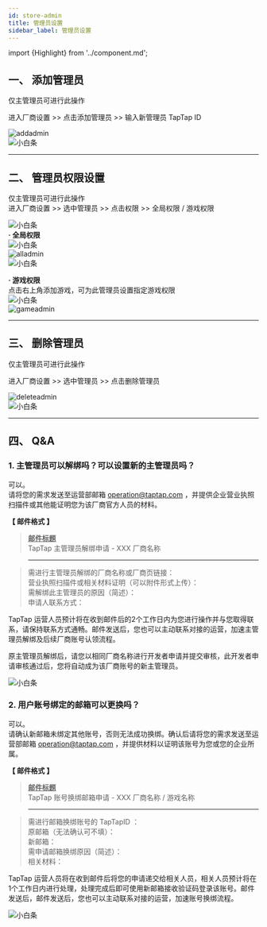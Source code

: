 ```yaml
---
id: store-admin
title: 管理员设置
sidebar_label: 管理员设置
---
```

import {Highlight} from '../component.md';

## **一、 添加管理员**  
仅主管理员可进行此操作  

进入<Highlight color='#00b9c8'>厂商设置</Highlight>  >>  点击<Highlight color='#00b9c8'>添加管理员</Highlight>   >>  输入新管理员 TapTap ID  

![addadmin](https://img.tapimg.com/market/images/be328b8b7f91cc3e21f1689dc702ea58.png)  
![小白条](https://img.tapimg.com/market/images/c53d78b9b120276b53f82aebb0d01537.png)   

---

## **二、 管理员权限设置**  
仅主管理员可进行此操作  
进入<Highlight color='#00b9c8'>厂商设置</Highlight>   >>  选中管理员  >>  点击<Highlight color='#00b9c8'>权限</Highlight>   >>  全局权限 / 游戏权限  

![小白条](https://img.tapimg.com/market/images/c53d78b9b120276b53f82aebb0d01537.png)  
**· 全局权限**  
![小白条](https://img.tapimg.com/market/images/c53d78b9b120276b53f82aebb0d01537.png)   
![alladmin](https://img.tapimg.com/market/images/714082bc9931cacee79665f7ae0c5343.png)  
![小白条](https://img.tapimg.com/market/images/c53d78b9b120276b53f82aebb0d01537.png)  

**· 游戏权限**  
点击右上角<Highlight color='#00b9c8'>添加游戏</Highlight>，可为此管理员设置指定游戏权限  
![小白条](https://img.tapimg.com/market/images/c53d78b9b120276b53f82aebb0d01537.png)   
![gameadmin](https://img.tapimg.com/market/images/60acc25d628144f305aa86e5b1f686a9.jpg)  

---

## **三、 删除管理员**  
仅主管理员可进行此操作  

进入<Highlight color='#00b9c8'>厂商设置</Highlight>   >>  选中管理员  >>  点击<Highlight color='#00b9c8'>删除管理员</Highlight>    

![deleteadmin](https://img.tapimg.com/market/images/11d2cbbc856b6861a839da2f0334dd7f.png)   
![小白条](https://img.tapimg.com/market/images/c53d78b9b120276b53f82aebb0d01537.png)   

---

## **四、 Q&A**  

### **1. 主管理员可以解绑吗？可以设置新的主管理员吗？**  
可以。  
请将您的需求发送至运营部邮箱 [operation@taptap.com](mailto:operation@taptap.com)  ，并提供企业营业执照扫描件或其他能证明您为该厂商官方人员的材料。

**【 邮件格式 】**  

> **<u>邮件标题</u>**  
> TapTap 主管理员解绑申请  -  XXX 厂商名称

> ---  

> 需进行主管理员解绑的厂商名称或厂商页链接：  
> 营业执照扫描件或相关材料证明<Highlight color='#A0A0A0'>（可以附件形式上传）</Highlight>：  
> 需解绑此主管理员的原因<Highlight color='#A0A0A0'>（简述）</Highlight>：  
> 申请人联系方式：  

TapTap 运营人员预计将在收到邮件后的2个工作日内为您进行操作并与您取得联系，请保持联系方式通畅。邮件发送后，您也可以主动联系对接的运营，加速主管理员解绑及后续厂商账号认领流程。  

原主管理员解绑后，请您以相同厂商名称进行开发者申请并提交审核，此开发者申请审核通过后，您将自动成为该厂商账号的新主管理员。  

![小白条](https://img.tapimg.com/market/images/c53d78b9b120276b53f82aebb0d01537.png)   

### **2. 用户账号绑定的邮箱可以更换吗？**  
可以。  
请确认新邮箱未绑定其他账号，否则无法成功换绑。确认后请将您的需求发送至运营部邮箱 [operation@taptap.com](mailto:operation@taptap.com)  ，并提供材料以证明该账号为您或您的企业所属。  

**【 邮件格式 】**  

> **<u>邮件标题</u>**  
> TapTap 账号换绑邮箱申请  -  XXX 厂商名称 / 游戏名称

> ---  

> 需进行邮箱换绑账号的 TapTapID ：  
> 原邮箱<Highlight color='#A0A0A0'>（无法确认可不填）</Highlight>：  
> 新邮箱：  
> 需申请邮箱换绑原因<Highlight color='#A0A0A0'>（简述）</Highlight>：  
> 相关材料：  

TapTap 运营人员将在收到邮件后将您的申请递交给相关人员，相关人员预计将在1个工作日内进行处理，处理完成后即可使用新邮箱接收验证码登录该账号。邮件发送后，邮件发送后，您也可以主动联系对接的运营，加速账号换绑流程。  

![小白条](https://img.tapimg.com/market/images/c53d78b9b120276b53f82aebb0d01537.png)   
